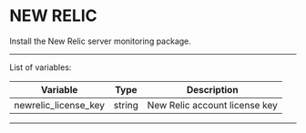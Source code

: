 NEW RELIC
=========

Install the New Relic server monitoring package.

---

List of variables:

<table>
  <thead>
    <tr>
      <th>Variable</th>
      <th>Type</th>
      <th>Description</th>
    </tr>
  </thead>
  <tbody>
    <tr>
      <td>newrelic_license_key</td>
      <td>string</td>
      <td>New Relic account license key</td>
    </tr>
  </tbody>
</table>

---